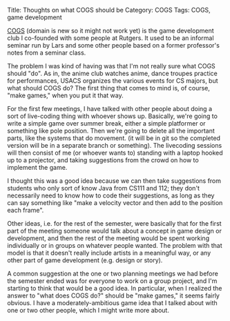 Title: Thoughts on what COGS should be
Category: COGS
Tags: COGS, game development

[COGS](http://cogs.club/) (domain is new so it might not work yet) is the game development club I co-founded with some people at Rutgers. It used to be an informal seminar run by Lars and some other people based on a former professor's notes from a seminar class. 

The problem I was kind of having was that I'm not really sure what COGS should "do". As in, the anime club watches anime, dance troupes practice for performances, USACS organizes the various events for CS majors, but what should COGS do? The first thing that comes to mind is, of course, "make games," when you put it that way.

For the first few meetings, I have talked with other people about doing a sort of live-coding thing with whoever shows up. Basically, we're going to write a simple game over summer break, either a simple platformer or something like pole position. Then we're going to delete all the important parts, like the systems that do movement. (it will be in git so the completed version will be in a separate branch or something). The livecoding sessions will then consist of me (or whoever wants to) standing with a laptop hooked up to a projector, and taking suggestions from the crowd on how to implement the game.

I thought this was a good idea because we can then take suggestions from students who only sort of know Java from CS111 and 112; they don't necessarily need to know how to code their suggestions, as long as they can say something like "make a velocity vector and then add to the position each frame". 

Other ideas, i.e. for the rest of the semester, were basically that for the first part of the meeting someone would talk about a concept in game design or development, and then the rest of the meeting would be spent working individually or in groups on whatever people wanted. The problem with that model is that it doesn't really include artists in a meaningful way, or any other part of game development (e.g. design or story).

A common suggestion at the one or two planning meetings we had before the semester ended was for everyone to work on a group project, and I'm starting to think that would be a good idea. In particular, when I realized the answer to "what does COGS do?" should be "make games," it seems fairly obvious. I have a moderately-ambitious game idea that I talked about with one or two other people, which I might write more about.
